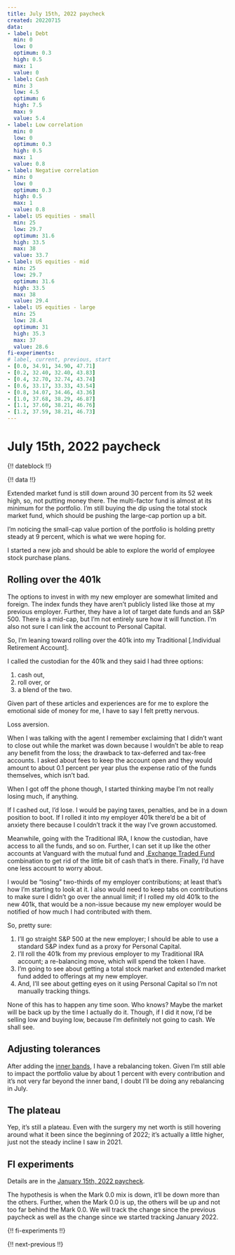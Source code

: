 ```yaml
---
title: July 15th, 2022 paycheck
created: 20220715
data:
- label: Debt
  min: 0
  low: 0
  optimum: 0.3
  high: 0.5
  max: 1
  value: 0
- label: Cash
  min: 3
  low: 4.5
  optimum: 6
  high: 7.5
  max: 9
  value: 5.4
- label: Low correlation
  min: 0
  low: 0
  optimum: 0.3
  high: 0.5
  max: 1
  value: 0.8
- label: Negative correlation
  min: 0
  low: 0
  optimum: 0.3
  high: 0.5
  max: 1
  value: 0.8
- label: US equities - small
  min: 25
  low: 29.7
  optimum: 31.6
  high: 33.5
  max: 38
  value: 33.7
- label: US equities - mid
  min: 25
  low: 29.7
  optimum: 31.6
  high: 33.5
  max: 38
  value: 29.4
- label: US equities - large
  min: 25
  low: 28.4
  optimum: 31
  high: 35.3
  max: 37
  value: 28.6
fi-experiments:
# label, current, previous, start
- [0.0, 34.91, 34.90, 47.71]
- [0.2, 32.40, 32.40, 43.83]
- [0.4, 32.70, 32.74, 43.74]
- [0.6, 33.17, 33.33, 43.54]
- [0.8, 34.07, 34.46, 43.36]
- [1.0, 37.68, 38.29, 46.87]
- [1.1, 37.60, 38.21, 46.76]
- [1.2, 37.59, 38.21, 46.73]
---
```


# July 15th, 2022 paycheck

{!! dateblock !!}

{!! data !!}

Extended market fund is still down around 30 percent from its 52 week high, so, not putting money there. The multi-factor fund is almost at its minimum for the portfolio. I’m still buying the dip using the total stock market fund, which should be pushing the large-cap portion up a bit.

I’m noticing the small-cap value portion of the portfolio is holding pretty steady at 9 percent, which is what we were hoping for.

I started a new job and should be able to explore the world of employee stock purchase plans.

## Rolling over the 401k

The options to invest in with my new employer are somewhat limited and foreign. The index funds they have aren’t publicly listed like those at my previous employer. Further, they have a lot of target date funds and an S&P 500. There is a mid-cap, but I’m not entirely sure how it will function. I’m also not sure I can link the account to Personal Capital.

So, I’m leaning toward rolling over the 401k into my Traditional [.Individual Retirement Account].

I called the custodian for the 401k and they said I had three options:

1. cash out,
2. roll over, or
3. a blend of the two.

Given part of these articles and experiences are for me to explore the emotional side of money for me, I have to say I felt pretty nervous.

Loss aversion.

When I was talking with the agent I remember exclaiming that I didn’t want to close out while the market was down because I wouldn’t be able to reap any benefit from the loss; the drawback to tax-deferred and tax-free accounts. I asked about fees to keep the account open and they would amount to about 0.1 percent per year plus the expense ratio of the funds themselves, which isn’t bad.

When I got off the phone though, I started thinking maybe I’m not really losing much, if anything.

If I cashed out, I’d lose. I would be paying taxes, penalties, and be in a down position to boot. If I rolled it into my employer 401k there’d be a bit of anxiety there because I couldn’t track it the way I’ve grown accustomed. 

Meanwhile, going with the Traditional IRA, I know the custodian, have access to all the funds, and so on. Further, I can set it up like the other accounts at Vanguard with the mutual fund and [.Exchange Traded Fund](ETF) combination to get rid of the little bit of cash that’s in there. Finally, I‘d have one less account to worry about.

I would be “losing” two-thirds of my employer contributions; at least that’s how I’m starting to look at it. I also would need to keep tabs on contributions to make sure I didn’t go over the annual limit; if I rolled my old 401k to the new 401k, that would be a non-issue because my new employer would be notified of how much I had contributed with them.

So, pretty sure:

1. I’ll go straight S&P 500 at the new employer; I should be able to use a standard S&P index fund as a proxy for Personal Capital.
2. I’ll roll the 401k from my previous employer to my Traditional IRA account; a re-balancing move, which will spend the token I have.
3. I’m going to see about getting a total stock market and extended market fund added to offerings at my new employer.
4. And, I’ll see about getting eyes on it using Personal Capital so I’m not manually tracking things.

None of this has to happen any time soon. Who knows? Maybe the market will be back up by the time I actually do it. Though, if I did it now, I’d be selling low and buying low, because I’m definitely not going to cash. We shall see.

## Adjusting tolerances

After adding the [inner bands](/experiences/finances/paycheck-to-paycheck/20220701/#adjusting-tolerances), I have a rebalancing token. Given I’m still able to impact the portfolio value by about 1 percent with every contribution and it’s not very far beyond the inner band, I doubt I’ll be doing any rebalancing in July.

## The plateau

Yep, it’s still a plateau. Even with the surgery my net worth is still hovering around what it been since the beginning of 2022; it’s actually a little higher, just not the steady incline I saw in 2021. 

## FI experiments

Details are in the [January 15th, 2022 paycheck](https://joshbruce.com/finances/building-wealth-paycheck-to-paycheck/20220115/#fi-experiments).

The hypothesis is when the Mark 0.0 mix is down, it‘ll be down more than the others. Further, when the Mark 0.0 is up, the others will be up and not too far behind the Mark 0.0. We will track the change since the previous paycheck as well as the change since we started tracking January 2022.

{!! fi-experiments !!}

{!! next-previous !!}